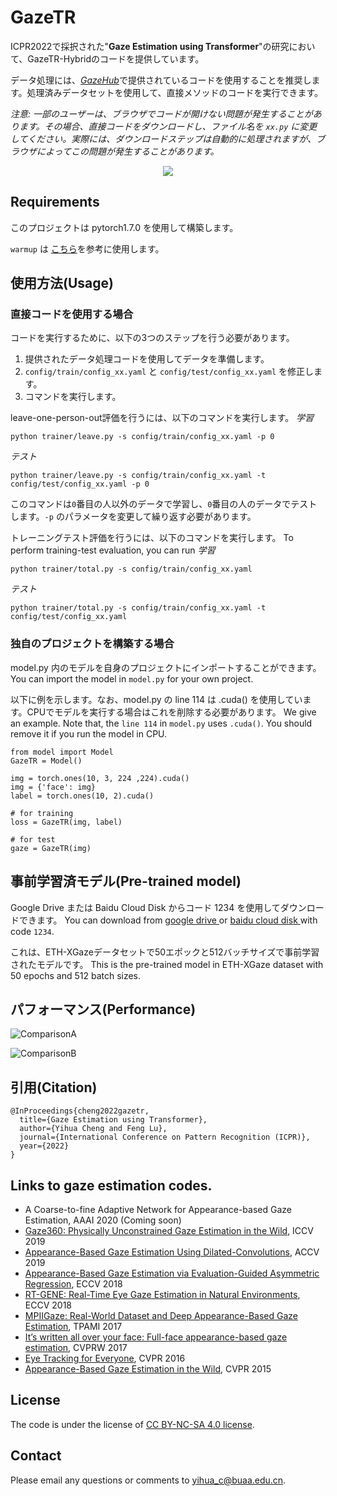 # GazeTR

ICPR2022で採択された"**Gaze Estimation using Transformer**"の研究において、GazeTR-Hybridのコードを提供しています。

データ処理には、<a href="http://phi-ai.org/GazeHub/" target="_blank">*GazeHub*</a>で提供されているコードを使用することを推奨します。処理済みデータセットを使用して、直接メソッドのコードを実行できます。

*注意: 一部のユーザーは、ブラウザでコードが開けない問題が発生することがあります。その場合、直接コードをダウンロードし、ファイル名を `xx.py` に変更してください。実際には、ダウンロードステップは自動的に処理されますが、ブラウザによってこの問題が発生することがあります。*

<div align=center> <img src="src/overview.png"> </div>

## Requirements
このプロジェクトは pytorch1.7.0 を使用して構築します。

`warmup` は <a href="https://github.com/ildoonet/pytorch-gradual-warmup-lr" target="_blank">こちら</a>を参考に使用します。


## 使用方法(Usage)
### 直接コードを使用する場合

コードを実行するために、以下の3つのステップを行う必要があります。

1.	提供されたデータ処理コードを使用してデータを準備します。
2.	`config/train/config_xx.yaml` と `config/test/config_xx.yaml` を修正します。
3.	コマンドを実行します。

leave-one-person-out評価を行うには、以下のコマンドを実行します。
*学習*
```
python trainer/leave.py -s config/train/config_xx.yaml -p 0
```
*テスト*
```
python trainer/leave.py -s config/train/config_xx.yaml -t config/test/config_xx.yaml -p 0
```

このコマンドは`0`番目の人以外のデータで学習し、`0`番目の人のデータでテストします。`-p` のパラメータを変更して繰り返す必要があります。

トレーニングテスト評価を行うには、以下のコマンドを実行します。
To perform training-test evaluation, you can run
*学習*
```
python trainer/total.py -s config/train/config_xx.yaml    
```

*テスト*
```
python trainer/total.py -s config/train/config_xx.yaml -t config/test/config_xx.yaml
```

### 独自のプロジェクトを構築する場合
model.py 内のモデルを自身のプロジェクトにインポートすることができます。
You can import the model in `model.py` for your own project.

以下に例を示します。なお、model.py の line 114 は .cuda() を使用しています。CPUでモデルを実行する場合はこれを削除する必要があります。
We give an example. Note that, the `line 114` in `model.py` uses `.cuda()`. You should remove it if you run the model in CPU.
```
from model import Model
GazeTR = Model()

img = torch.ones(10, 3, 224 ,224).cuda()
img = {'face': img}
label = torch.ones(10, 2).cuda()

# for training
loss = GazeTR(img, label)

# for test
gaze = GazeTR(img)
```

## 事前学習済モデル(Pre-trained model)
Google Drive  または  Baidu Cloud Disk  からコード 1234 を使用してダウンロードできます。
You can download from <a href="https://drive.google.com/file/d/1WEiKZ8Ga0foNmxM7xFabI4D5ajThWAWj/view?usp=sharing" target="_blank"> google drive </a> or <a href="https://pan.baidu.com/s/1GEbjbNgXvVkisVWGtTJm7g" target="_blank"> baidu cloud disk </a> with code `1234`. 

これは、ETH-XGazeデータセットで50エポックと512バッチサイズで事前学習されたモデルです。
This is the pre-trained model in ETH-XGaze dataset with 50 epochs and 512 batch sizes. 

## パフォーマンス(Performance)
![ComparisonA](src/ComparisonA.png)

![ComparisonB](src/ComparisonB.png)

## 引用(Citation)
```
@InProceedings{cheng2022gazetr,
  title={Gaze Estimation using Transformer},
  author={Yihua Cheng and Feng Lu},
  journal={International Conference on Pattern Recognition (ICPR)},
  year={2022}
}
```

## Links to gaze estimation codes.

- A Coarse-to-fine Adaptive Network for Appearance-based Gaze Estimation, AAAI 2020 (Coming soon)
- [Gaze360: Physically Unconstrained Gaze Estimation in the Wild](https://github.com/yihuacheng/Gaze360), ICCV 2019
- [Appearance-Based Gaze Estimation Using Dilated-Convolutions](https://github.com/yihuacheng/Dilated-Net), ACCV 2019
- [Appearance-Based Gaze Estimation via Evaluation-Guided Asymmetric Regression](https://github.com/yihuacheng/ARE-GazeEstimation), ECCV 2018
- [RT-GENE: Real-Time Eye Gaze Estimation in Natural Environments](https://github.com/yihuacheng/RT-Gene), ECCV 2018
- [MPIIGaze: Real-World Dataset and Deep Appearance-Based Gaze Estimation](https://github.com/yihuacheng/Gaze-Net), TPAMI 2017
- [It’s written all over your face: Full-face appearance-based gaze estimation](https://github.com/yihuacheng/Full-face), CVPRW 2017
- [Eye Tracking for Everyone](https://github.com/yihuacheng/Itracker), CVPR 2016
- [Appearance-Based Gaze Estimation in the Wild](https://github.com/yihuacheng/Mnist), CVPR 2015

## License
The code is under the license of [CC BY-NC-SA 4.0 license](https://creativecommons.org/licenses/by-nc-sa/4.0/).

## Contact 
Please email any questions or comments to yihua_c@buaa.edu.cn.
